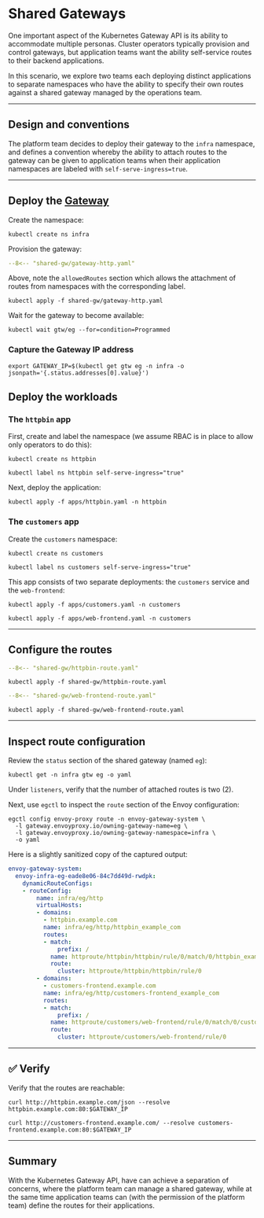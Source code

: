 # Shared Gateways

One important aspect of the Kubernetes Gateway API is its ability to accommodate multiple personas.  Cluster operators typically provision and control gateways, but application teams want the ability self-service routes to their backend applications.

In this scenario, we explore two teams each deploying distinct applications to separate namespaces who have the ability to specify their own routes against a shared gateway managed by the operations team.

---

## Design and conventions

The platform team decides to deploy their gateway to the `infra` namespace, and defines a convention whereby the ability to attach routes to the gateway can be given to application teams when their application namespaces are labeled with `self-serve-ingress=true`.

---

## Deploy the [Gateway](https://gateway-api.sigs.k8s.io/api-types/gateway/)

Create the namespace:

```shell
kubectl create ns infra
```

Provision the gateway:

```yaml linenums="1" hl_lines="13-18"
--8<-- "shared-gw/gateway-http.yaml"
```

Above, note the `allowedRoutes` section which allows the attachment of routes from namespaces with the corresponding label.

```shell
kubectl apply -f shared-gw/gateway-http.yaml
```

Wait for the gateway to become available:

```shell
kubectl wait gtw/eg --for=condition=Programmed
```

### Capture the Gateway IP address

```shell
export GATEWAY_IP=$(kubectl get gtw eg -n infra -o jsonpath='{.status.addresses[0].value}')
```

## Deploy the workloads

### The `httpbin` app

First, create and label the namespace (we assume RBAC is in place to allow only operators to do this):

```shell
kubectl create ns httpbin
```

```shell
kubectl label ns httpbin self-serve-ingress="true"
```

Next, deploy the application:

```shell
kubectl apply -f apps/httpbin.yaml -n httpbin
```

### The `customers` app

Create the `customers` namespace:

```shell
kubectl create ns customers
```

```shell
kubectl label ns customers self-serve-ingress="true"
```

This app consists of two separate deployments:  the `customers` service and the `web-frontend`:

```shell
kubectl apply -f apps/customers.yaml -n customers
```

```shell
kubectl apply -f apps/web-frontend.yaml -n customers
```

---

## Configure the routes

```yaml linenums="1"
--8<-- "shared-gw/httpbin-route.yaml"
```

```shell
kubectl apply -f shared-gw/httpbin-route.yaml
```

```yaml linenums="1"
--8<-- "shared-gw/web-frontend-route.yaml"
```

```shell
kubectl apply -f shared-gw/web-frontend-route.yaml
```

---

## Inspect route configuration

Review the `status` section of the shared gateway (named `eg`):

```shell
kubectl get -n infra gtw eg -o yaml
```

Under `listeners`, verify that the number of attached routes is two (2).

Next, use `egctl` to inspect the `route` section of the Envoy configuration:

```shell
egctl config envoy-proxy route -n envoy-gateway-system \
  -l gateway.envoyproxy.io/owning-gateway-name=eg \
  -l gateway.envoyproxy.io/owning-gateway-namespace=infra \
  -o yaml
```

Here is a slightly sanitized copy of the captured output:

```yaml
envoy-gateway-system:
  envoy-infra-eg-eade8e06-84c7dd49d-rwdpk:
    dynamicRouteConfigs:
    - routeConfig:
        name: infra/eg/http
        virtualHosts:
        - domains:
          - httpbin.example.com
          name: infra/eg/http/httpbin_example_com
          routes:
          - match:
              prefix: /
            name: httproute/httpbin/httpbin/rule/0/match/0/httpbin_example_com
            route:
              cluster: httproute/httpbin/httpbin/rule/0
        - domains:
          - customers-frontend.example.com
          name: infra/eg/http/customers-frontend_example_com
          routes:
          - match:
              prefix: /
            name: httproute/customers/web-frontend/rule/0/match/0/customers-frontend_example_com
            route:
              cluster: httproute/customers/web-frontend/rule/0
```

---

## :white_check_mark: Verify

Verify that the routes are reachable:

```shell
curl http://httpbin.example.com/json --resolve httpbin.example.com:80:$GATEWAY_IP
```


```shell
curl http://customers-frontend.example.com/ --resolve customers-frontend.example.com:80:$GATEWAY_IP
```

---

## Summary

With the Kubernetes Gateway API, have can achieve a separation of concerns, where the platform team can manage a shared gateway, while at the same time application teams can (with the permission of the platform team) define the routes for their applications.
